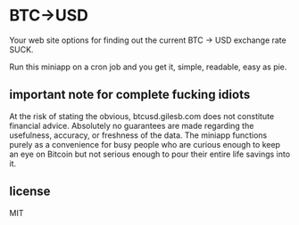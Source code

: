 BTC->USD
========

Your web site options for finding out the current BTC -> USD exchange rate SUCK.

Run this miniapp on a cron job and you get it, simple, readable, easy as pie.

important note for complete fucking idiots
------------------------------------------

At the risk of stating the obvious, btcusd.gilesb.com does not constitute financial advice. Absolutely no guarantees are made regarding the usefulness, accuracy, or freshness of the data. The miniapp functions purely as a convenience for busy people who are curious enough to keep an eye on Bitcoin but not serious enough to pour their entire life savings into it.

license
-------

MIT

